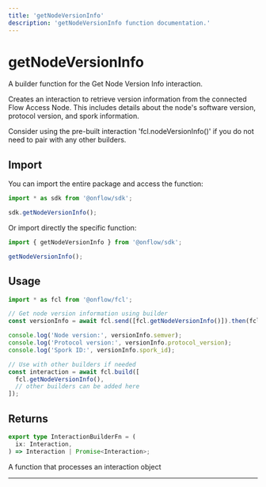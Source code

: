 ```yaml
---
title: 'getNodeVersionInfo'
description: 'getNodeVersionInfo function documentation.'
---
```


<!-- THIS DOCUMENT IS AUTO-GENERATED FROM [onflow/sdk/src/build/cadence/build-get-node-version-info.ts](https://github.com/onflow/fcl-js/tree/master/packages/sdk/src/build/cadence/build-get-node-version-info.ts). DO NOT EDIT MANUALLY -->

# getNodeVersionInfo

A builder function for the Get Node Version Info interaction.

Creates an interaction to retrieve version information from the connected Flow Access Node.
This includes details about the node's software version, protocol version, and spork information.

Consider using the pre-built interaction 'fcl.nodeVersionInfo()' if you do not need to pair with any other builders.

## Import

You can import the entire package and access the function:

```typescript
import * as sdk from '@onflow/sdk';

sdk.getNodeVersionInfo();
```

Or import directly the specific function:

```typescript
import { getNodeVersionInfo } from '@onflow/sdk';

getNodeVersionInfo();
```

## Usage

```typescript
import * as fcl from '@onflow/fcl';

// Get node version information using builder
const versionInfo = await fcl.send([fcl.getNodeVersionInfo()]).then(fcl.decode);

console.log('Node version:', versionInfo.semver);
console.log('Protocol version:', versionInfo.protocol_version);
console.log('Spork ID:', versionInfo.spork_id);

// Use with other builders if needed
const interaction = await fcl.build([
  fcl.getNodeVersionInfo(),
  // other builders can be added here
]);
```

## Returns

```typescript
export type InteractionBuilderFn = (
  ix: Interaction,
) => Interaction | Promise<Interaction>;
```

A function that processes an interaction object

---
